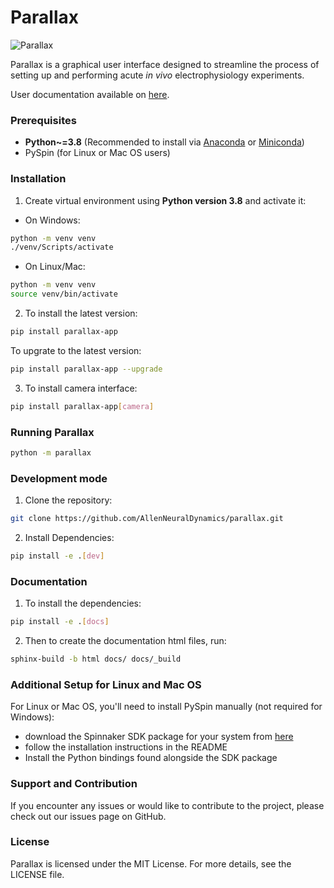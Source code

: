 # Parallax

![Parallax](ui/ParallaxReadME.JPG)

Parallax is a graphical user interface designed to streamline the process of setting up and performing acute *in vivo* electrophysiology experiments.

User documentation available on [here](https://parallax.readthedocs.io/en/latest/).

### Prerequisites
- **Python~=3.8** (Recommended to install via [Anaconda](https://www.anaconda.com/products/individual) or [Miniconda](https://docs.conda.io/en/latest/miniconda.html))
- PySpin (for Linux or Mac OS users)


### Installation
1. Create virtual environment using **Python version 3.8** and activate it:
- On Windows:
```bash
python -m venv venv
./venv/Scripts/activate
```
- On Linux/Mac:
```bash
python -m venv venv
source venv/bin/activate
```

2. To install the latest version:
```bash
pip install parallax-app
```
To upgrate to the latest version:
```bash
pip install parallax-app --upgrade
```

3. To install camera interface:
```bash
pip install parallax-app[camera]
```

### Running Parallax
```bash
python -m parallax
```

### Development mode
1. Clone the repository:
```bash
git clone https://github.com/AllenNeuralDynamics/parallax.git
```
2. Install Dependencies:
```bash
pip install -e .[dev]
```

### Documentation
1. To install the dependencies:
```bash
pip install -e .[docs]
```
2. Then to create the documentation html files, run:
```bash
sphinx-build -b html docs/ docs/_build
```

### Additional Setup for Linux and Mac OS
For Linux or Mac OS, you'll need to install PySpin manually (not required for
Windows):
* download the Spinnaker SDK package for your system from [here](https://flir.app.boxcn.net/v/SpinnakerSDK)
* follow the installation instructions in the README
* Install the Python bindings found alongside the SDK package

### Support and Contribution
If you encounter any issues or would like to contribute to the project, please check out our issues page on GitHub.

### License
Parallax is licensed under the MIT License. For more details, see the LICENSE file.
